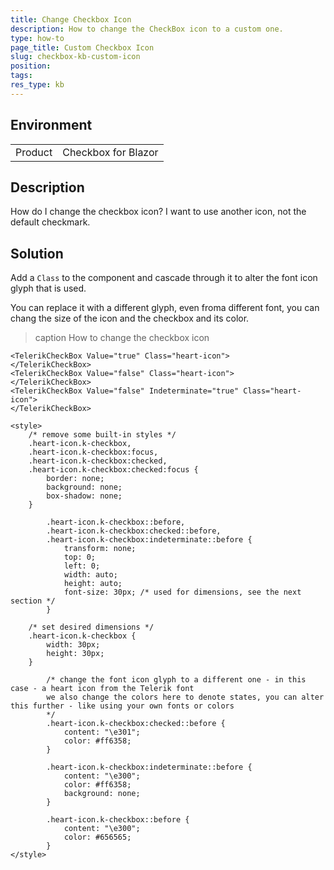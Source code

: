 ```yaml
---
title: Change Checkbox Icon
description: How to change the CheckBox icon to a custom one.
type: how-to
page_title: Custom Checkbox Icon
slug: checkbox-kb-custom-icon
position: 
tags: 
res_type: kb
---
```


## Environment
<table>
	<tbody>
		<tr>
			<td>Product</td>
			<td>Checkbox for Blazor</td>
		</tr>
	</tbody>
</table>


## Description

How do I change the checkbox icon? I want to use another icon, not the default checkmark.

## Solution

Add a `Class` to the component and cascade through it to alter the font icon glyph that is used.

You can replace it with a different glyph, even froma different font, you can chang the size of the icon and the checkbox and its color.

>caption How to change the checkbox icon

````CSHTML
<TelerikCheckBox Value="true" Class="heart-icon">
</TelerikCheckBox>
<TelerikCheckBox Value="false" Class="heart-icon">
</TelerikCheckBox>
<TelerikCheckBox Value="false" Indeterminate="true" Class="heart-icon">
</TelerikCheckBox>

<style>
    /* remove some built-in styles */
    .heart-icon.k-checkbox,
    .heart-icon.k-checkbox:focus,
    .heart-icon.k-checkbox:checked,
    .heart-icon.k-checkbox:checked:focus {
        border: none;
        background: none;
        box-shadow: none;
    }

        .heart-icon.k-checkbox::before,
        .heart-icon.k-checkbox:checked::before,
        .heart-icon.k-checkbox:indeterminate::before {
            transform: none;
            top: 0;
            left: 0;
            width: auto;
            height: auto;
            font-size: 30px; /* used for dimensions, see the next section */
        }

    /* set desired dimensions */
    .heart-icon.k-checkbox {
        width: 30px;
        height: 30px;
    }

        /* change the font icon glyph to a different one - in this case - a heart icon from the Telerik font
        we also change the colors here to denote states, you can alter this further - like using your own fonts or colors
        */
        .heart-icon.k-checkbox:checked::before {
            content: "\e301";
            color: #ff6358;
        }

        .heart-icon.k-checkbox:indeterminate::before {
            content: "\e300";
            color: #ff6358;
            background: none;
        }

        .heart-icon.k-checkbox::before {
            content: "\e300";
            color: #656565;
        }
</style>
````

